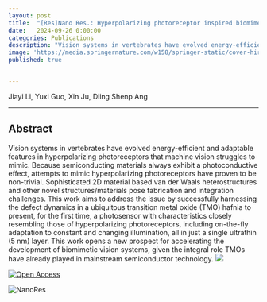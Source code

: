 ```yaml
---
layout: post
title:  "[Res]Nano Res.: Hyperpolarizing photoreceptor inspired biomimetic energy-saving sensor for dynamic machine vision"
date:   2024-09-26 0:00:00
categories: Publications
description: "Vision systems in vertebrates have evolved energy-efficient and adaptable features in hyperpolarizing photoreceptors that machine vision struggles to mimic. Because semiconducting materials always exhibit a photoconductive effect, attempts to mimic hyperpolarizing photoreceptors have proven to be non-trivial. Sophisticated 2D material based van der Waals heterostructures and other novel structures/materials pose fabrication and integration challenges. This work aims to address the issue by successfully harnessing the defect dynamics in a ubiquitous transition metal oxide (TMO) hafnia to present, for the first time, a photosensor with characteristics closely resembling those of hyperpolarizing photoreceptors, including on-the-fly adaptation to constant and changing illumination, all in just a single ultrathin (5 nm) layer. This work opens a new prospect for accelerating the development of biomimetic vision systems, given the integral role TMOs have already played in mainstream semiconductor technology."
image: 'https://media.springernature.com/w158/springer-static/cover-hires/journal/12274?as=jpg'
published: true


---
```


Jiayi Li, Yuxi Guo, Xin Ju, Diing Shenp Ang

<span class="__dimensions_badge_embed__" data-doi="10.26599/NR.2025.94907057" data-hide-zero-citations="true"></span><script async src="https://badge.dimensions.ai/badge.js" charset="utf-8"></script>

---

## Abstract

Vision systems in vertebrates have evolved energy-efficient and adaptable features in hyperpolarizing photoreceptors that machine vision struggles to mimic. Because semiconducting materials always exhibit a photoconductive effect, attempts to mimic hyperpolarizing photoreceptors have proven to be non-trivial. Sophisticated 2D material based van der Waals heterostructures and other novel structures/materials pose fabrication and integration challenges. This work aims to address the issue by successfully harnessing the defect dynamics in a ubiquitous transition metal oxide (TMO) hafnia to present, for the first time, a photosensor with characteristics closely resembling those of hyperpolarizing photoreceptors, including on-the-fly adaptation to constant and changing illumination, all in just a single ultrathin (5 nm) layer. This work opens a new prospect for accelerating the development of biomimetic vision systems, given the integral role TMOs have already played in mainstream semiconductor technology.
![](https://wqketang.oss-cn-beijing.aliyuncs.com/image/journal_prod/2024-09-27/2cb134db-ef16-4eaa-bf82-b62323c3a1a8.png?Expires=1727430539&OSSAccessKeyId=STS.NTu6goyyNK9a3NVu4bfxRKmbr&Signature=INybYHytApzkwPkIHc3kCpC0vBU%3D&security-token=CAISywJ1q6Ft5B2yfSjIr5fAfd3blKZv%2FPuKMWjnkTQ3avd%2BpKjJkDz2IHtKenhsBOsbtfk1mG5W5%2FgZlqJ9SptIAEfJa9d99MzJOrtgqNCT1fau5Jko1beHewHKeTOZsebWZ%2BLmNqC%2FHt6md1HDkAJq3LL%2Bbk%2FMdle5MJqP%2B%2FUFB5ZtKWveVzddA8pMLQZPsdITMWCrVcygKRn3mGHdfiEK00he8TouufTinpHMskGA1Aell7Mvyt6vcsT%2BXa5FJ4xiVtq55utye5fa3TRYgxowr%2Fwo0v0YpGya5YzHXwcPskvdKZbo78UqLQlla6w%2BGqFJqvPxr%2Fp8t%2Fx5fWJKAezhVgs8cVM8JOjIqKOscIsipsjtZDTxcD1LXoQ6vH1ZZ5%2FAzVZaVWUEMpNqcRxTMldXaQqhSZT8m3upKXzOJeX7ls9%2Fv%2FV7py7RypLUTzDnGoABJW33JksDmil0XFUTBvRYP%2Fq5rCIBtJ37Uf4J63LkYUNIllf%2BoKuPxQ%2FM%2BY6AcFT9veFIjimRivxa86N34JeTdI%2BtgpaTMttinUuz1HUlc1EbeCG8FuQFL6KV8tqhNh1jKGenHW9QUZHds5FmyAtUz6b3QuYm0W37qTGQctrjRVcgAA%3D%3D)

[![Open Access](https://encrypted-tbn0.gstatic.com/images?q=tbn:ANd9GcSijvab52o5JsWMbmGsFzOKKfoj1KtDKZZ_qQ&s)](https://www.sciopen.com/article/pdf/10.26599/NR.2025.94907057.pdf?ifPreview=0)

![NanoRes](https://pbs.twimg.com/profile_images/1050795517880365061/xEVOmcot_400x400.jpg)
